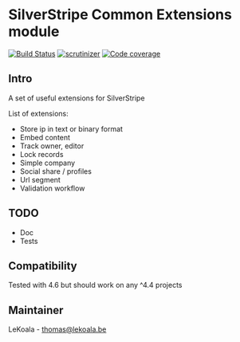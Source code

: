 # SilverStripe Common Extensions module

[![Build Status](https://travis-ci.com/lekoala/silverstripe-common-extensions.svg?branch=master)](https://travis-ci.com/lekoala/silverstripe-common-extensions/)
[![scrutinizer](https://scrutinizer-ci.com/g/lekoala/silverstripe-common-extensions/badges/quality-score.png?b=master)](https://scrutinizer-ci.com/g/lekoala/silverstripe-common-extensions/)
[![Code coverage](https://codecov.io/gh/lekoala/silverstripe-common-extensions/branch/master/graph/badge.svg)](https://codecov.io/gh/lekoala/silverstripe-common-extensions)

## Intro

A set of useful extensions for SilverStripe

List of extensions:

- Store ip in text or binary format
- Embed content
- Track owner, editor
- Lock records
- Simple company
- Social share / profiles
- Url segment
- Validation workflow

## TODO

- Doc
- Tests

## Compatibility

Tested with 4.6 but should work on any ^4.4 projects

## Maintainer

LeKoala - thomas@lekoala.be
